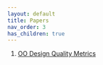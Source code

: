 ```yaml
---
layout: default
title: Papers
nav_order: 3
has_children: true
---
```


1. [OO Design Quality Metrics](../papers/oo-design-quality-metrics.md)
